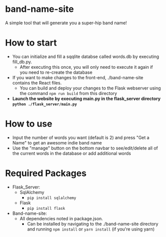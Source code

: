 # band-name-site
A simple tool that will generate you a super-hip band name!

# How to start
* You can initialize and fill a sqqlite databse called words.db by executing fill_db.py. 
  * After executing this once, you will only need to execute it again if you need to re-create the database
* If you want to make changes to the front-end, ./band-name-site contains the React files. 
  * You can build and deploy your changes to the Flask webserver using the command `npm run build` from this directory
* **Launch the website by executing main.py in the flask_server directory `python ./flask_server/main.py`** 

# How to use
* Input the number of words you want (default is 2) and press "Get a Name" to get an awesome indie band name
* Use the "manage" button on the bottom navbar to see/edit/delete all of the current words in the database or add additional words

# Required Packages
* Flask_Server:
  * SqlAlchemy
    * `pip install sqlalchemy`
  * Flask
    * `pip install flask`
* Band-name-site:
  * All dependencies noted in package.json. 
    * Can be installed by navigating to the ./band-name-site directory and running `npm install` or `yarn install` (if you're using yarn)
